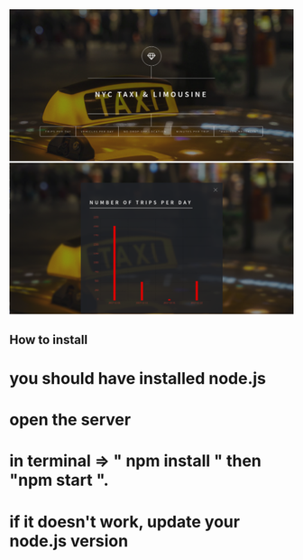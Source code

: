 
<div align = "center">
<img src="screen shots/home.png" width="800"/>
</div>

<div align = "center">
<img src="screen shots/trips.png" width="800"/>
</div>

## How to install
# you should have installed node.js
# open the server
# in terminal => " npm install " then  "npm start ".
# if it doesn't work, update your node.js version 